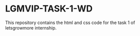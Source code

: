 # LGMVIP-TASK-1-WD
This repository contains the html and css code for the task 1 of letsgrowmore internship.
